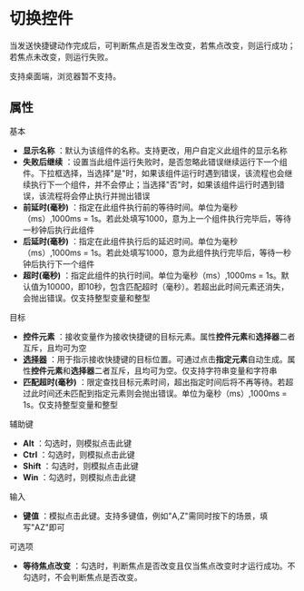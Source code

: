 # 切换控件

当发送快捷键动作完成后，可判断焦点是否发生改变，若焦点改变，则运行成功；若焦点未改变，则运行失败。

支持桌面端，浏览器暂不支持。

## 属性
基本
- **显示名称** ：默认为该组件的名称。支持更改，用户自定义此组件的显示名称
- **失败后继续** ：设置当此组件运行失败时，是否忽略此错误继续运行下一个组件。下拉框选择，当选择"是"时，如果该组件运行时遇到错误，该流程也会继续执行下一个组件，并不会停止；当选择"否"时，如果该组件运行时遇到错误，该流程将会停止执行并抛出错误
- **前延时(毫秒)** ：指定在此组件执行前的等待时间。单位为毫秒（ms）,1000ms = 1s。若此处填写1000，意为上一个组件执行完毕后，等待一秒钟后执行此组件
- **后延时(毫秒)** ：指定在此组件执行后的延迟时间。单位为毫秒（ms）,1000ms = 1s。若此处填写1000，意为此组件执行完毕后，等待一秒钟后执行下一个组件
- **超时(毫秒)** ：指定此组件的执行时间。单位为毫秒（ms）,1000ms = 1s。默认值为10000，即10秒，包含匹配超时（毫秒）。若超出此时间元素还消失，会抛出错误。仅支持整型变量和整型

目标

- **控件元素** ：接收变量作为接收快捷键的目标元素。属性**控件元素**和**选择器**二者互斥，且均可为空
- **[选择器](../Appendix/Selector.md?_v=v2020.4)** ：用于指示接收快捷键的目标位置。可通过点击**指定元素**自动生成。属性**控件元素**和**选择器**二者互斥，且均可为空。仅支持字符串变量和字符串
- **匹配超时(毫秒)** ：限定查找目标元素时间，超出指定时间后将不再等待。若超过此时间还未匹配到指定元素则会抛出错误。单位为毫秒（ms）,1000ms = 1s。仅支持整型变量和整型

辅助键

- **Alt** ：勾选时，则模拟点击此键
- **Ctrl** ：勾选时，则模拟点击此键
- **Shift** ：勾选时，则模拟点击此键
- **Win** ：勾选时，则模拟点击此键

输入

- **键值** ：模拟点击此键。支持多键值，例如"A,Z"需同时按下的场景，填写"AZ"即可

可选项

- **等待焦点改变** ：勾选时，判断焦点是否改变且仅当焦点改变时才运行成功。不勾选时，不会判断焦点是否改变。
